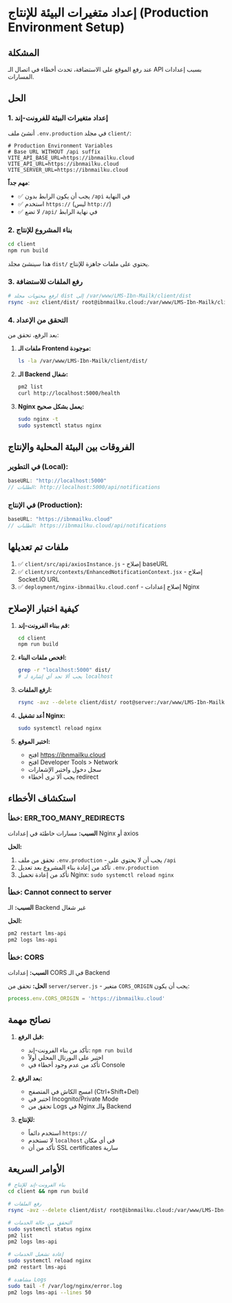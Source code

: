 # إعداد متغيرات البيئة للإنتاج (Production Environment Setup)

## المشكلة
عند رفع الموقع على الاستضافة، تحدث أخطاء في اتصال الـ API بسبب إعدادات المسارات.

## الحل

### 1. إعداد متغيرات البيئة للفرونت-إند

أنشئ ملف `.env.production` في مجلد `client/`:

```env
# Production Environment Variables
# Base URL WITHOUT /api suffix
VITE_API_BASE_URL=https://ibnmailku.cloud
VITE_API_URL=https://ibnmailku.cloud
VITE_SERVER_URL=https://ibnmailku.cloud
```

**مهم جداً**: 
- ✅ يجب أن يكون الرابط بدون `/api` في النهاية
- ✅ استخدم `https://` (ليس `http://`)
- ✅ لا تضع `/api/` في نهاية الرابط

### 2. بناء المشروع للإنتاج

```bash
cd client
npm run build
```

هذا سينشئ مجلد `dist/` يحتوي على ملفات جاهزة للإنتاج.

### 3. رفع الملفات للاستضافة

```bash
# ارفع محتويات مجلد dist إلى /var/www/LMS-Ibn-Mailk/client/dist
rsync -avz client/dist/ root@ibnmailku.cloud:/var/www/LMS-Ibn-Mailk/client/dist/
```

### 4. التحقق من الإعداد

بعد الرفع، تحقق من:

1. **ملفات الـ Frontend موجودة:**
   ```bash
   ls -la /var/www/LMS-Ibn-Mailk/client/dist/
   ```

2. **الـ Backend شغال:**
   ```bash
   pm2 list
   curl http://localhost:5000/health
   ```

3. **Nginx يعمل بشكل صحيح:**
   ```bash
   sudo nginx -t
   sudo systemctl status nginx
   ```

## الفروقات بين البيئة المحلية والإنتاج

### في التطوير (Local):
```javascript
baseURL: "http://localhost:5000"
// الطلبات: http://localhost:5000/api/notifications
```

### في الإنتاج (Production):
```javascript
baseURL: "https://ibnmailku.cloud"
// الطلبات: https://ibnmailku.cloud/api/notifications
```

## ملفات تم تعديلها

1. ✅ `client/src/api/axiosInstance.js` - إصلاح baseURL
2. ✅ `client/src/contexts/EnhancedNotificationContext.jsx` - إصلاح Socket.IO URL
3. ✅ `deployment/nginx-ibnmailku.cloud.conf` - إصلاح إعدادات Nginx

## كيفية اختبار الإصلاح

1. **قم ببناء الفرونت-إند:**
   ```bash
   cd client
   npm run build
   ```

2. **افحص ملفات البناء:**
   ```bash
   grep -r "localhost:5000" dist/
   # يجب ألا تجد أي إشارة لـ localhost
   ```

3. **ارفع الملفات:**
   ```bash
   rsync -avz --delete client/dist/ root@server:/var/www/LMS-Ibn-Mailk/client/dist/
   ```

4. **أعد تشغيل Nginx:**
   ```bash
   sudo systemctl reload nginx
   ```

5. **اختبر الموقع:**
   - افتح https://ibnmailku.cloud
   - افتح Developer Tools > Network
   - سجل دخول واختبر الإشعارات
   - يجب ألا ترى أخطاء redirect

## استكشاف الأخطاء

### خطأ: ERR_TOO_MANY_REDIRECTS
**السبب:** مسارات خاطئة في إعدادات Nginx أو axios

**الحل:**
1. تحقق من ملف `.env.production` - يجب أن لا يحتوي على `/api`
2. تأكد من إعادة بناء المشروع بعد تعديل `.env.production`
3. تأكد من إعادة تحميل Nginx: `sudo systemctl reload nginx`

### خطأ: Cannot connect to server
**السبب:** الـ Backend غير شغال

**الحل:**
```bash
pm2 restart lms-api
pm2 logs lms-api
```

### خطأ: CORS
**السبب:** إعدادات CORS في الـ Backend

**الحل:** تحقق من `server/server.js` - متغير `CORS_ORIGIN` يجب أن يكون:
```javascript
process.env.CORS_ORIGIN = 'https://ibnmailku.cloud'
```

## نصائح مهمة

1. **قبل الرفع:**
   - تأكد من بناء الفرونت-إند: `npm run build`
   - اختبر على البورتال المحلي أولاً
   - تأكد من عدم وجود أخطاء في Console

2. **بعد الرفع:**
   - امسح الكاش في المتصفح (Ctrl+Shift+Del)
   - اختبر في Incognito/Private Mode
   - تحقق من Logs في Nginx والـ Backend

3. **للإنتاج:**
   - استخدم دائماً `https://`
   - لا تستخدم `localhost` في أي مكان
   - تأكد من أن SSL certificates سارية

## الأوامر السريعة

```bash
# بناء الفرونت-إند للإنتاج
cd client && npm run build

# رفع الملفات
rsync -avz --delete client/dist/ root@ibnmailku.cloud:/var/www/LMS-Ibn-Mailk/client/dist/

# التحقق من حالة الخدمات
sudo systemctl status nginx
pm2 list
pm2 logs lms-api

# إعادة تشغيل الخدمات
sudo systemctl reload nginx
pm2 restart lms-api

# مشاهدة Logs
sudo tail -f /var/log/nginx/error.log
pm2 logs lms-api --lines 50
```


